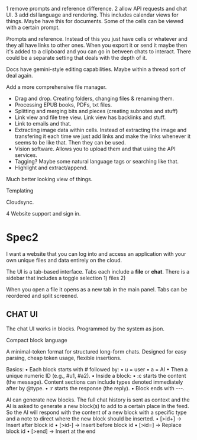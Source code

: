 1 remove prompts and reference difference.
2 allow API requests and chat UI.
3 add dsl language and rendering. This includes calendar views for things. Maybe have this for documents. Some of the cells can be viewed with a certain prompt.

Prompts and reference. Instead of this you just have cells or whatever and they all have links to other ones. When you export it or send it maybe then it's added to a clipboard and you can go in between chats to interact. There could be a separate setting that deals with the depth of it.

Docs have gemini-style editing capabilities. Maybe within a thread sort of deal again.

Add a more comprehensive file manager.
- Drag and drop. Creating folders, changing files & renaming them.
- Processing EPUB books, PDFs, txt files.
- Splitting and merging bits and pieces (creating subnotes and stuff)
- Link view and file tree view. Link view has backlinks and stuff.
- Link to emails and that.
- Extracting image data within cells. Instead of extracting the image and transfering it each time we just add links and make the links whenever it seems to be like that. Then they can be used.
- Vision software. Allows you to upload them and that using the API services.
- Tagging? Maybe some natural language tags or searching like that.
- Highlight and extract/append.

Much better looking view of things.

Templating

Cloudsync.

4 Website support and sign in.


# Spec2

I want a website that you can log into and access an application with your own unique files and data entirely on the cloud. 

The UI is a tab-based interface. Tabs each include a **file** or **chat**. There is a sidebar that includes a toggle selection 1) files 2) 

When you open a file it opens as a new tab in the main panel. Tabs can be reordered and split screened.



## CHAT UI
The chat UI works in blocks. Programmed by the system as json.

Compact block language

A minimal-token format for structured long-form chats. Designed for easy parsing, cheap token usage, flexible insertions.

Basics:
	•	Each block starts with # followed by:
	•	u = user
	•	a = AI
	•	Then a unique numeric ID (e.g., #u1, #a2).
	•	Inside a block:
	•	:c starts the content (the message). Content sections can include types denoted immediately after by @type.
	•	:r starts the response (the reply).
	•	Block ends with ---.

AI can generate new blocks. The full chat history is sent as context and the AI is asked to generate a new block(s) to add to a certain place in the feed. So the AI will respond with the content of a new block with a specific type and a note to direct where the new block should be inserted.
	•	[>id+] → Insert after block id
	•	[>id-] → Insert before block id
	•	[>id=] → Replace block id
	•	[>end] → Insert at the end